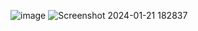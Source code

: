 ![image](https://github.com/leeminze214/Let-us-Farm/assets/61095332/f120515c-fade-451d-9976-03782a5aa528)
![Screenshot 2024-01-21 182837](https://github.com/leeminze214/Let-us-Farm/assets/61095332/e3d825db-93a2-4025-9d54-2c418dacad0b)
